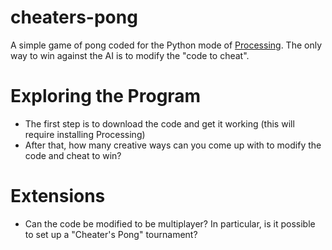 # cheaters-pong
A simple game of pong coded for the Python mode of [Processing](https://processing.org/). The only way to win against the AI is to modify the "code to cheat".

# Exploring the Program
- The first step is to download the code and get it working (this will require installing Processing)
- After that, how many creative ways can you come up with to modify the code and cheat to win?

# Extensions
- Can the code be modified to be multiplayer? In particular, is it possible to set up a "Cheater's Pong" tournament?
